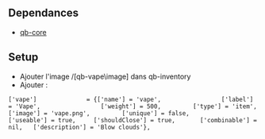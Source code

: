 
## Dependances
* [qb-core](https://github.com/qbcore-framework/qb-core)

## Setup
* Ajouter l'image /[qb-vape\image] dans qb-inventory
* Ajouter :
```
['vape']              = {['name'] = 'vape',                 ['label'] = 'Vape',                 ['weight'] = 500,         ['type'] = 'item',         ['image'] = 'vape.png',         ['unique'] = false,         ['useable'] = true,     ['shouldClose'] = true,       ['combinable'] = nil,   ['description'] = 'Blow clouds'},
```
